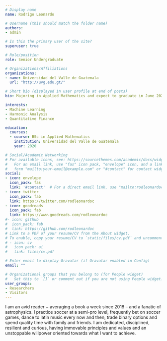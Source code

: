 ```yaml
---
# Display name
name: Rodrigo Leonardo

# Username (this should match the folder name)
authors:
- admin

# Is this the primary user of the site?
superuser: true

# Role/position
role: Senior Undergraduate

# Organizations/Affiliations
organizations:
- name: Universidad del Valle de Guatemala
  url: "http://uvg.edu.gt/"

# Short bio (displayed in user profile at end of posts)
bio: Majoring in Applied Mathematics and expect to graduate in June 2020. I plan to pursue a PhD in Applied Mathematics and that's why I am focusing most of my efforts (and savings) in grad school applications.

interests:
- Machine Learning
- Harmonic Analysis
- Quantitative Finance

education:
  courses:
  - course: BSc in Applied Mathematics
    institution: Universidad del Valle de Guatemala
    year: 2020

# Social/Academic Networking
# For available icons, see: https://sourcethemes.com/academic/docs/widgets/#icons
#   For an email link, use "fas" icon pack, "envelope" icon, and a link in the
#   form "mailto:your-email@example.com" or "#contact" for contact widget.
social:
- icon: envelope
  icon_pack: fas
  link: '#contact'  # For a direct email link, use "mailto:rodleonardoc@outlook.com".
- icon: twitter
  icon_pack: fab
  link: https://twitter.com/rodleonardoc
- icon: goodreads
  icon_pack: fab
  link: https://www.goodreads.com/rodleonardoc
#- icon: github
#  icon_pack: fab
#  link: https://github.com/rodleonardoc
# Link to a PDF of your resume/CV from the About widget.
# To enable, copy your resume/CV to `static/files/cv.pdf` and uncomment the lines below.  
# - icon: cv
#   icon_pack: ai
#   link: files/cv.pdf

# Enter email to display Gravatar (if Gravatar enabled in Config)
email: ""

# Organizational groups that you belong to (for People widget)
#   Set this to `[]` or comment out if you are not using People widget.  
user_groups:
- Researchers
- Visitors
---
```


I am an avid reader − averaging a book a week since 2018 – and a fanatic of astrophysics. I practice soccer at a semi-pro level, frequently bet on soccer games, dance to latin music every now and then, trade binary options and spend quality time with family and friends. I am dedicated, disciplined, resilient and curious, having immovable principles and values and an unstoppable willpower oriented towards what I want to achieve.

